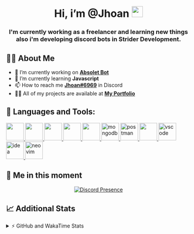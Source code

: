<h1 align="center">Hi, i’m @Jhoan <img src="https://i.imgur.com/ILVRpZm.gif" width="30px"></h1>
<h3 align="center">I'm currently working as a freelancer and learning new things also i'm developing discord bots in Strider Development.</h3>

## 🙋‍♂️ About Me

- 🔭 I’m currently working on **[Absolet Bot](https://strider.cloud)**
- 🌱 I’m currently learning **Javascript**
- 📫 How to reach me **[Jhoan#6969](https://jhoan.monster/)** in Discord
- 👨‍💻 All of my projects are available at **[My Portfolio](https://jhoan.monster)**

## 🚀 Languages and Tools:
<p align="left"> 
    <a href="https://developer.mozilla.org/en-US/docs/Web/JavaScript" target="_blank"> <img src="https://img.icons8.com/color/48/000000/javascript.png" width="48" height="48"/> </a> 
    <a href="https://www.w3.org/html/" target="_blank"> <img src="https://img.icons8.com/color/48/000000/html-5.png" width="48" height="48"/> </a> 
    <a href="https://www.w3schools.com/css/" target="_blank"> <img src="https://img.icons8.com/color/48/000000/css3.png" width="48" height="48"/> </a> 
    <a href="https://getbootstrap.com" target="_blank"> <img src="https://img.icons8.com/color/48/000000/bootstrap.png" width="48" height="48"/> </a> 
    <a href="https://nodejs.org" target="_blank"> <img src="https://i.imgur.com/XX8lvL7.png" width="48" height="48"/> </a> 
    <a href="https://www.mongodb.com/" target="_blank"> <img src="https://i.imgur.com/nRtS3AN.png" alt="mongodb" width="48" height="48"/> </a> 
    <a href="https://postman.com" target="_blank"> <img src="https://www.vectorlogo.zone/logos/getpostman/getpostman-icon.svg" alt="postman" width="48" height="48"/> </a>   
    <a href="https://git-scm.com/" target="_blank"> <img src="https://img.icons8.com/color/48/000000/git.png" width="48" height="48"/> </a> 
    <a href="https://code.visualstudio.com" target="_blank" > <img src="https://upload.wikimedia.org/wikipedia/commons/thumb/9/9a/Visual_Studio_Code_1.35_icon.svg/2048px-Visual_Studio_Code_1.35_icon.svg.png" alt="vscode" width="48" height="48"> </a>
    <a href="https://www.jetbrains.com/es-es/idea/" target="_blank" > <img src="https://resources.jetbrains.com/storage/products/intellij-idea/img/meta/intellij-idea_logo_300x300.png" alt="idea" width="48" height="48"> </a>
    <a href="https://neovim.io" target="_blank"> <img src="https://icons.iconarchive.com/icons/papirus-team/papirus-apps/512/nvim-icon.png" alt="neovim" width="48" height="48"/> </a>
</p>
  
## 👤 Me in this moment
<p align="center">
    <a href="https://discord.com/users/852617426591154177" target="_blank" rel="nofollow">
        <img src="https://lanyard-profile-readme.vercel.app/api/852617426591154177?idleMessage=Probably%20coding%20Absolet..." alt="Discord Presence" align="center">
    </a>
</p>

## 📈 Additional Stats
<details>
    <summary>⚡ GitHub and WakaTime Stats</summary>
    <br/>

<!--START_SECTION:waka-->
![Code Time](http://img.shields.io/badge/Code%20Time-30%20hrs%203%20mins-blue)

**🐱 My GitHub Data** 

> 🏆 272 Contributions in the Year 2022
 > 
> 📦 18.4 kB Used in GitHub's Storage 
 > 
> 💼 Opted to Hire
 > 
> 📜 4 Public Repositories 
 > 
> 🔑 11 Private Repositories  
 > 
**I'm a Night 🦉** 

```text
🌞 Morning    24 commits     ██░░░░░░░░░░░░░░░░░░░░░░░   8.42% 
🌆 Daytime    112 commits    █████████░░░░░░░░░░░░░░░░   39.3% 
🌃 Evening    117 commits    ██████████░░░░░░░░░░░░░░░   41.05% 
🌙 Night      32 commits     ██░░░░░░░░░░░░░░░░░░░░░░░   11.23%

```
📅 **I'm Most Productive on Saturday** 

```text
Monday       35 commits     ███░░░░░░░░░░░░░░░░░░░░░░   12.28% 
Tuesday      14 commits     █░░░░░░░░░░░░░░░░░░░░░░░░   4.91% 
Wednesday    53 commits     ████░░░░░░░░░░░░░░░░░░░░░   18.6% 
Thursday     11 commits     █░░░░░░░░░░░░░░░░░░░░░░░░   3.86% 
Friday       18 commits     █░░░░░░░░░░░░░░░░░░░░░░░░   6.32% 
Saturday     102 commits    █████████░░░░░░░░░░░░░░░░   35.79% 
Sunday       52 commits     ████░░░░░░░░░░░░░░░░░░░░░   18.25%

```


📊 **This Week I Spent My Time On** 

```text
⌚︎ Time Zone: America/Bogota

💬 Programming Languages: 
JavaScript               5 hrs 57 mins       █████████████████████░░░░   84.5% 
JSON                     15 mins             █░░░░░░░░░░░░░░░░░░░░░░░░   3.69% 
Markdown                 15 mins             █░░░░░░░░░░░░░░░░░░░░░░░░   3.62% 
TypeScript               10 mins             ░░░░░░░░░░░░░░░░░░░░░░░░░   2.42% 
YAML                     9 mins              ░░░░░░░░░░░░░░░░░░░░░░░░░   2.34%

🔥 Editors: 
VS Code                  6 hrs 51 mins       ████████████████████████░   97.31% 
Neovim                   11 mins             ░░░░░░░░░░░░░░░░░░░░░░░░░   2.69%

🐱‍💻 Projects: 
Ducky Spammer            2 hrs 15 mins       ████████░░░░░░░░░░░░░░░░░   32.01% 
Cloudly                  1 hr 58 mins        ███████░░░░░░░░░░░░░░░░░░   28.06% 
Moon Bot                 1 hr 6 mins         ████░░░░░░░░░░░░░░░░░░░░░   15.63% 
Invite Manager           30 mins             █░░░░░░░░░░░░░░░░░░░░░░░░   7.25% 
DevJhoan                 24 mins             █░░░░░░░░░░░░░░░░░░░░░░░░   5.83%

💻 Operating System: 
Linux                    7 hrs 2 mins        █████████████████████████   100.0%

```

**I Mostly Code in JavaScript** 

```text
JavaScript               8 repos             ██████████████████░░░░░░░   72.73% 
Java                     2 repos             ████░░░░░░░░░░░░░░░░░░░░░   18.18% 
TypeScript               1 repo              ██░░░░░░░░░░░░░░░░░░░░░░░   9.09%

```



 Last Updated on 25/04/2022 08:17:20 UTC
<!--END_SECTION:waka-->
</details>
